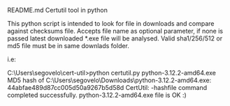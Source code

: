 README.md
Certutil tool in python

This python script is intended to look for file in downloads and compare against checksums file. Accepts file name as optional parameter, if none is passed latest downloaded  *.exe file will be analysed. Valid sha1/256/512 or md5 file must be in same downlads folder.

i.e:

C:\Users\segovelo\cert-util>python certutil.py python-3.12.2-amd64.exe
MD5 hash of C:\Users\segovelo\Downloads\python-3.12.2-amd64.exe:       
44abfae489d87cc005d50a9267b5d58d
CertUtil: -hashfile command completed successfully.
python-3.12.2-amd64.exe file is OK :)